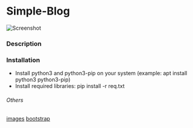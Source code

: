 # Simple-Blog
![Screenshot](https://user-images.githubusercontent.com/53121602/72750377-fd6eaa00-3bbc-11ea-85fd-7f2bd195b916.png)



###  Description

### Installation
- Install python3 and python3-pip on your system (example: apt install python3 python3-pip)
- Install required libraries: pip install -r req.txt

######  Others
[images](https://illlustrations.co)
[bootstrap](https://getbootstrap.com)
